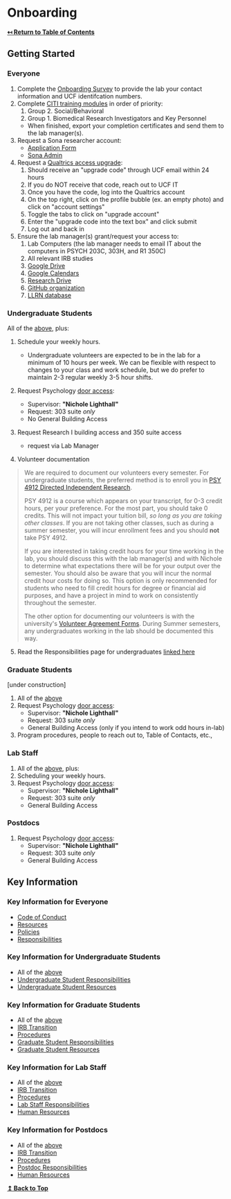 
# Onboarding

**[↤ Return to Table of Contents](readme.md#table-of-contents)**

## Getting Started

### Everyone

1. Complete the [Onboarding Survey](https://ucf.qualtrics.com/jfe/form/SV_7R0duCdU33M4ISy) to provide the lab your contact information and UCF identifcation numbers.
2. Complete [CITI training modules](https://www.citiprogram.org/members/index.cfm?pageID=50) in order of priority:
    1. Group 2. Social/Behavioral
    2. Group 1. Biomedical Research Investigators and Key Personnel
    - When finished, export your completion certificates and send them to the lab manager(s).
3. Request a Sona researcher account:
    - [Application Form](sourcedocs/researcher-study-application.pdf)
    - [Sona Admin](mailto:psych-research@ucf.edu)
4. Request a [Qualtrics access upgrade](https://ucf.service-now.com/ucfit?id=kb_article&sys_id=a1c11a1c4f9883005d3f7f75f110c708):
    1. Should receive an "upgrade code" through UCF email within 24 hours
    2. If you do NOT receive that code, reach out to UCF IT
    3. Once you have the code, log into the Qualtrics account
    4. On the top right, click on the profile bubble (ex. an empty photo) and click on "account settings"
    5. Toggle the tabs to click on "upgrade account"
    6. Enter the "upgrade code into the text box" and click submit
    7. Log out and back in
5. Ensure the lab manager(s) grant/request your access to:
    1. Lab Computers (the lab manager needs to email IT about the computers in PSYCH 203C, 303H, and R1 350C)
    2. All relevant IRB studies
    3. [Google Drive](resources.md#google-drive)
    4. [Google Calendars](resources.md#google-calendar)
    5. [Research Drive](resources.md#research-drive)
    6. [GitHub organization](resources.md#github)
    7. [LLRN database](https://sciences.ucf.edu/psychology/llrn/wp-admin/)

### Undergraduate Students

All of the [above](#everyone), plus:

1. Schedule your weekly hours.
    - Undergraduate volunteers are expected to be in the lab for a minimum of 10 hours per week. We can be flexible with respect to changes to your class and work schedule, but we do prefer to maintain 2-3 regular weekly 3-5 hour shifts.

2. Request Psychology [door access](https://ucf.qualtrics.com/jfe/form/SV_7UTgRpnCmsw1hkx):
    - Supervisor: **"Nichole Lighthall"**
    - Request: 303 suite *only*
    - No General Building Access
    
3. Request Research I building access and 350 suite access
    - request via Lab Manager
    
4. Volunteer documentation

> We are required to document our volunteers every semester. For undergraduate  students, the preferred method is to enroll you in [PSY 4912 Directed Independent Research](sourcedocs/PSY4912.pdf).
>
> PSY 4912 is a course which appears on your transcript, for 0-3 credit hours, per your preference. For the most part, you should take 0 credits. This will not impact your tuition bill, *so long as you are taking other classes*. If you are not taking other classes, such as during a summer semester, you will incur enrollment fees and you should **not** take PSY 4912.
>
> If you are interested in taking credit hours for your time working in the lab, you should discuss this with the lab manager(s) and with Nichole to determine what expectations there will be for your output over the semester. You should also be aware that you will incur the normal credit hour costs for doing so. This option is only recommended for students who need to fill credit hours for degree or financial aid purposes, and have a project in mind to work on consistently throughout the semester.
>
> The other option for documenting our volunteers is with the university's [Volunteer Agreement Forms](https://arsl.at/ldkw2rQB). During Summer semesters, any undergraduates working in the lab should be documented this way.
>

5. Read the Responsibilities page for undergraduates [linked here](responsibilities.md#undergraduate-students)

### Graduate Students

[under construction]

1. All of the [above](#everyone)
2. Request Psychology [door access](https://ucf.qualtrics.com/jfe/form/SV_7UTgRpnCmsw1hkx):
    - Supervisor: **"Nichole Lighthall"**
    - Request: 303 suite *only*
    - General Building Access (only if you intend to work odd hours in-lab)
3. Program procedures, people to reach out to, Table of Contacts, etc.,

### Lab Staff

1. All of the [above](#everyone), plus:
2. Scheduling your weekly hours.
3. Request Psychology [door access](https://ucf.qualtrics.com/jfe/form/SV_7UTgRpnCmsw1hkx):
    - Supervisor: **"Nichole Lighthall"**
    - Request: 303 suite *only*
    - General Building Access

### Postdocs

1. Request Psychology [door access](https://ucf.qualtrics.com/jfe/form/SV_7UTgRpnCmsw1hkx):
    - Supervisor: **"Nichole Lighthall"**
    - Request: 303 suite *only*
    - General Building Access

## Key Information

### Key Information for Everyone

- [Code of Conduct](code-of-conduct.md)
- [Resources](resources.md)
- [Policies](policies.md)
- [Responsibilities](responsibilities.md#everyone)

### Key Information for Undergraduate Students

- All of the [above](#key-information-for-everyone)
- [Undergraduate Student Responsibilities](responsibilities.md#undergraduate-students)
- [Undergraduate Student Resources](resources.md#undergraduate-students)

### Key Information for Graduate Students

- All of the [above](#key-information-for-everyone)
- [IRB Transition](irb-transition.md)
- [Procedures](procedures.md)
- [Graduate Student Responsibilities](responsibilities.md#graduate-students)
- [Graduate Student Resources](resources.md#graduate-students)

### Key Information for Lab Staff

- All of the [above](#key-information-for-everyone)
- [IRB Transition](irb-transition.md)
- [Procedures](procedures.md)
- [Lab Staff Responsibilities](responsibilities.md#lab-managers)
- [Human Resources](http://hr.ucf.edu)

### Key Information for Postdocs

- All of the [above](#key-information-for-everyone)
- [IRB Transition](irb-transition.md)
- [Procedures](procedures.md)
- [Postdoc Responsibilities](responsibilities.md#postdocs)
- [Human Resources](http://hr.ucf.edu)

**[↥ Back to Top](#onboarding)**

